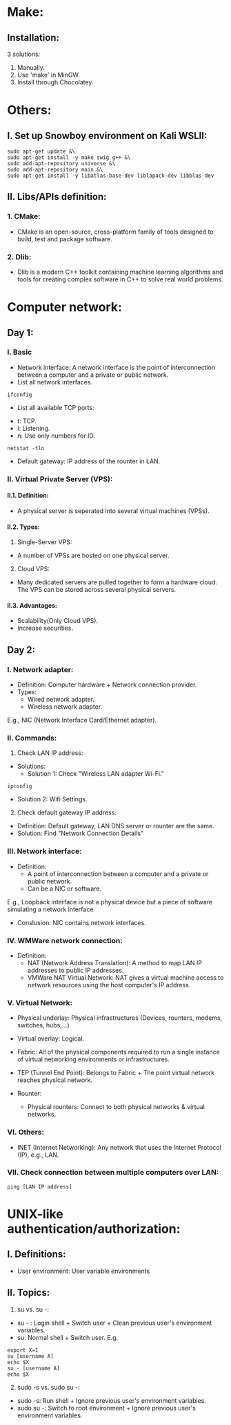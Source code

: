 # Make: 
## Installation: 
3 solutions: 
1. Manually.
2. Use 'make' in MinGW.
3. Install through Chocolatey.

# Others:
## I. Set up Snowboy environment on Kali WSLII: 
```
sudo apt-get update &\
sudo apt-get install -y make swig g++ &\
sudo add-apt-repository universe &\
sudo add-apt-repository main &\
sudo apt-get install -y libatlas-base-dev liblapack-dev libblas-dev
```

## II. Libs/APIs definition:
### 1. CMake: 
* CMake is an open-source, cross-platform family of tools designed to build, test and package software.

### 2. Dlib: 
* Dlib is a modern C++ toolkit containing machine learning algorithms and tools for creating complex software in C++ to solve real world problems.

# Computer network:

## Day 1:

### I. Basic

* Network interface: A network interface is the point of interconnection between a computer and a private or public network.
* List all network interfaces.
```
ifconfig
```

* List all available TCP ports: 
- t: TCP.
- l: Listening.
- n: Use only numbers for ID.
```
netstat -tln
```

* Default gateway: IP address of the rounter in LAN.

### II. Virtual Private Server (VPS): 
#### II.1. Definition: 
* A physical server is seperated into several virtual machines (VPSs). 
#### II.2. Types:
1. Single-Server VPS: 
* A number of VPSs are hosted on one physical server. 
2. Cloud VPS:
* Many dedicated servers are pulled together to form a hardware cloud. The VPS can be stored across several physical servers. 
#### II.3. Advantages:
* Scalability(Only Cloud VPS).
* Increase securities.

## Day 2: 

### I. Network adapter: 
* Definition: Computer hardware + Network connection provider.
* Types: 
  - Wired network adapter.
  - Wireless network adapter.
  
E.g., NIC (Network Interface Card/Ethernet adapter).

### II. Commands: 
1. Check LAN IP address: 
* Solutions:
  - Solution 1: Check "Wireless LAN adapter Wi-Fi."
```
ipconfig
```

  - Solution 2: Wifi Settings.

2. Check default gateway IP address: 
* Definition: Default gateway, LAN DNS server or rounter are the same.
* Solution: Find "Network Connection Details"

### III. Network interface: 
* Definition: 
  -  A point of interconnection between a computer and a private or public network.
  - Can be a NIC or software.
  
E.g., Loopback interface is not a physical device but a piece of software simulating a network interface

* Conslusion: NIC contains network interfaces.

### IV. WMWare network connection: 
* Definition: 
  - NAT (Network Address Translation): A method to map LAN IP addresses to public IP addresses.
  - VMWare NAT Virtual Network: NAT gives a virtual machine access to network resources using the host computer's IP address.

### V. Virtual Network: 
* Physical underlay:  Physical infrastructures (Devices, rounters, modems, switches, hubs,...)
* Virtual overlay: Logical.

* Fabric: All of the physical components required to run a single instance of virtual networking environments or infrastructures.
* TEP (Tunnel End Point): Belongs to Fabric + The point virtual network reaches physical network.
* Rounter: 
  - Physical rounters: Connect to both physical networks & virtual networks.

### VI. Others:
* INET (Internet Networking): Any network that uses the Internet Protocol (IP), e.g., LAN.

### VII. Check connection between multiple computers over LAN: 
```
ping [LAN IP address]
```

# UNIX-like authentication/authorization: 
## I. Definitions:
* User environment: User variable environments

## II. Topics: 
1. su vs. su -:
* su - : Login shell + Switch user + Clean previous user's environment variables.
* su: Normal shell + Switch user.
E.g. 
```
export X=1
su [username A]
echo $X
su - [username A]
echo $X
```

2. sudo -s vs. sudo su -:
* sudo -s: Run shell + Ignore previous user's environment variables.
* sudo su -: Switch to root environment + Ignore previous user's environment variables.
